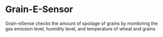 # Grain-E-Sensor
Grain-eSense checks the amount of spoilage of grains by monitoring the gas emission level, humidity level, and temperature of wheat and grains
